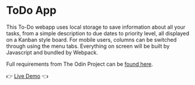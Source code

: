 # ToDo App

This To-Do webapp uses local storage to save information about all your tasks, from a simple description to due dates to priority level, all displayed on a Kanban style board. For mobile users, columns can be switched through using the menu tabs. Everything on screen will be built by Javascript and bundled by Webpack.

Full requirements from The Odin Project can be [found here](https://www.theodinproject.com/lessons/node-path-javascript-todo-list).

👉 [Live Demo](#) 👈
